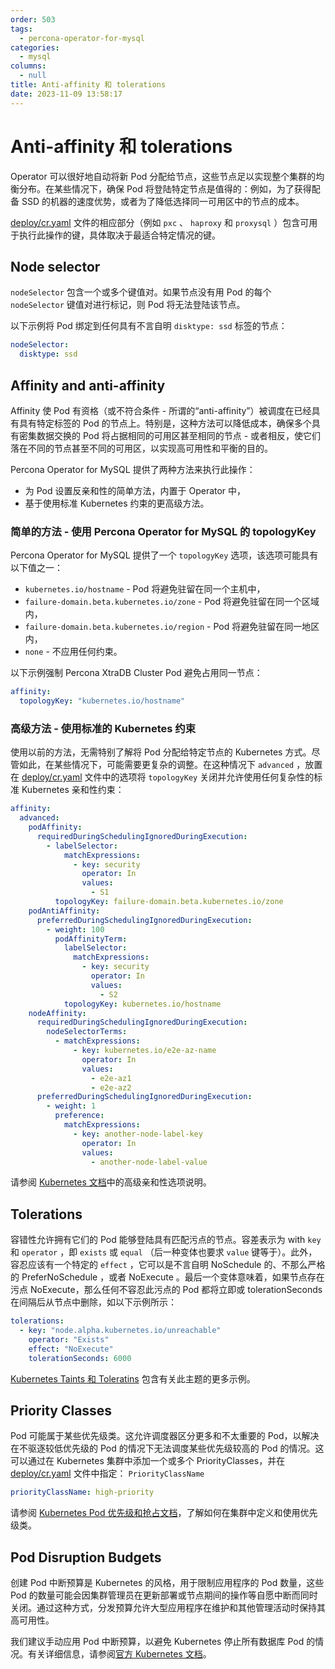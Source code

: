 ```yaml
---
order: 503
tags:
  - percona-operator-for-mysql
categories:
  - mysql
columns:
  - null
title: Anti-affinity 和 tolerations
date: 2023-11-09 13:58:17
---
```


# Anti-affinity 和 tolerations

Operator 可以很好地自动将新 Pod 分配给节点，这些节点足以实现整个集群的均衡分布。在某些情况下，确保 Pod 将登陆特定节点是值得的：例如，为了获得配备 SSD 的机器的速度优势，或者为了降低选择同一可用区中的节点的成本。

[deploy/cr.yaml](https://github.com/percona/percona-xtradb-cluster-operator/blob/main/deploy/cr.yaml) 文件的相应部分（例如 `pxc` 、 `haproxy` 和 `proxysql` ）包含可用于执行此操作的键，具体取决于最适合特定情况的键。

## Node selector

`nodeSelector` 包含一个或多个键值对。如果节点没有用 Pod 的每个 `nodeSelector` 键值对进行标记，则 Pod 将无法登陆该节点。

以下示例将 Pod 绑定到任何具有不言自明 `disktype: ssd` 标签的节点：

```yaml
nodeSelector:
  disktype: ssd
```

## Affinity and anti-affinity

Affinity 使 Pod 有资格（或不符合条件 - 所谓的“anti-affinity”）被调度在已经具有具有特定标签的 Pod 的节点上。特别是，这种方法可以降低成本，确保多个具有密集数据交换的 Pod 将占据相同的可用区甚至相同的节点 - 或者相反，使它们落在不同的节点甚至不同的可用区，以实现高可用性和平衡的目的。

Percona Operator for MySQL 提供了两种方法来执行此操作：

- 为 Pod 设置反亲和性的简单方法，内置于 Operator 中，
- 基于使用标准 Kubernetes 约束的更高级方法。

### 简单的方法 - 使用 Percona Operator for MySQL 的 topologyKey

Percona Operator for MySQL 提供了一个 `topologyKey` 选项，该选项可能具有以下值之一：

- `kubernetes.io/hostname` - Pod 将避免驻留在同一个主机中，
- `failure-domain.beta.kubernetes.io/zone` - Pod 将避免驻留在同一个区域内，
- `failure-domain.beta.kubernetes.io/region` - Pod 将避免驻留在同一地区内，
- `none` - 不应用任何约束。

以下示例强制 Percona XtraDB Cluster Pod 避免占用同一节点：

```yaml
affinity:
  topologyKey: "kubernetes.io/hostname"
```

### 高级方法 - 使用标准的 Kubernetes 约束

使用以前的方法，无需特别了解将 Pod 分配给特定节点的 Kubernetes 方式。尽管如此，在某些情况下，可能需要更复杂的调整。在这种情况下 `advanced` ，放置在 [deploy/cr.yaml](https://github.com/percona/percona-xtradb-cluster-operator/blob/main/deploy/cr.yaml) 文件中的选项将 `topologyKey` 关闭并允许使用任何复杂性的标准 Kubernetes 亲和性约束：

```yaml
affinity:
  advanced:
    podAffinity:
      requiredDuringSchedulingIgnoredDuringExecution:
        - labelSelector:
            matchExpressions:
              - key: security
                operator: In
                values:
                  - S1
          topologyKey: failure-domain.beta.kubernetes.io/zone
    podAntiAffinity:
      preferredDuringSchedulingIgnoredDuringExecution:
        - weight: 100
          podAffinityTerm:
            labelSelector:
              matchExpressions:
                - key: security
                  operator: In
                  values:
                    - S2
            topologyKey: kubernetes.io/hostname
    nodeAffinity:
      requiredDuringSchedulingIgnoredDuringExecution:
        nodeSelectorTerms:
          - matchExpressions:
              - key: kubernetes.io/e2e-az-name
                operator: In
                values:
                  - e2e-az1
                  - e2e-az2
      preferredDuringSchedulingIgnoredDuringExecution:
        - weight: 1
          preference:
            matchExpressions:
              - key: another-node-label-key
                operator: In
                values:
                  - another-node-label-value
```

请参阅 [Kubernetes 文档](https://kubernetes.io/docs/concepts/scheduling-eviction/assign-pod-node/#inter-pod-affinity-and-anti-affinity-beta-feature)中的高级亲和性选项说明。

## Tolerations

容错性允许拥有它们的 Pod 能够登陆具有匹配污点的节点。容差表示为 with `key` 和 `operator` ，即 `exists` 或 `equal` （后一种变体也要求 `value` 键等于）。此外，容忍应该有一个特定的 `effect` ，它可以是不言自明 NoSchedule 的、不那么严格的 PreferNoSchedule ，或者 NoExecute 。最后一个变体意味着，如果节点存在污点 NoExecute，那么任何不容忍此污点的 Pod 都将立即或 tolerationSeconds 在间隔后从节点中删除，如以下示例所示：

```yaml
tolerations:
  - key: "node.alpha.kubernetes.io/unreachable"
    operator: "Exists"
    effect: "NoExecute"
    tolerationSeconds: 6000
```

[Kubernetes Taints 和 Toleratins](https://kubernetes.io/docs/concepts/scheduling-eviction/taint-and-toleration/) 包含有关此主题的更多示例。

## Priority Classes

Pod 可能属于某些优先级类。这允许调度器区分更多和不太重要的 Pod，以解决在不驱逐较低优先级的 Pod 的情况下无法调度某些优先级较高的 Pod 的情况。这可以通过在 Kubernetes 集群中添加一个或多个 PriorityClasses，并在 [deploy/cr.yaml](https://github.com/percona/percona-xtradb-cluster-operator/blob/main/deploy/cr.yaml) 文件中指定： `PriorityClassName`

```yaml
priorityClassName: high-priority
```

请参阅 [Kubernetes Pod 优先级和抢占文档](https://kubernetes.io/docs/concepts/scheduling-eviction/pod-priority-preemption/)，了解如何在集群中定义和使用优先级类。

## Pod Disruption Budgets

创建 Pod 中断预算是 Kubernetes 的风格，用于限制应用程序的 Pod 数量，这些 Pod 的数量可能会因集群管理员在更新部署或节点期间的操作等自愿中断而同时关闭。通过这种方式，分发预算允许大型应用程序在维护和其他管理活动时保持其高可用性。

我们建议手动应用 Pod 中断预算，以避免 Kubernetes 停止所有数据库 Pod 的情况。有关详细信息，请参阅[官方 Kubernetes 文档](https://kubernetes.io/docs/concepts/workloads/pods/disruptions/)。
